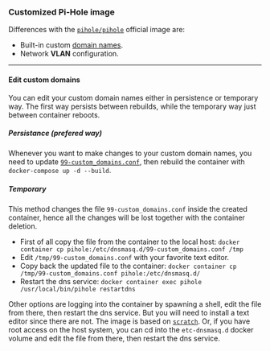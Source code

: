 ### Customized Pi-Hole image
Differences with the [`pihole/pihole`](https://hub.docker.com/r/pihole/pihole) official image are:
 - Built-in custom [domain names](99-custom_domains.conf).
 - Network **VLAN** configuration. 
---
#### Edit custom domains
You can edit your custom domain names either in persistence or temporary way. The first way persists between rebuilds, while the temporary way just between container reboots.
##### Persistance (prefered way)
Whenever you want to make changes to your custom domain names, you need to update [`99-custom_domains.conf`](99-custom_domains.conf), then rebuild the container with `docker-compose up -d --build`.
##### Temporary
This method changes the file `99-custom_domains.conf` inside the created container, hence all the changes will be lost together with the container deletion.
 - First of all copy the file from the container to the local host:
   `docker container cp pihole:/etc/dnsmasq.d/99-custom_domains.conf /tmp`
 - Edit `/tmp/99-custom_domains.conf` with your favorite text editor.
 - Copy back the updated file to the container:
   `docker container cp /tmp/99-custom_domains.conf pihole:/etc/dnsmasq.d/`
 - Restart the dns service:
   `docker container exec pihole /usr/local/bin/pihole restartdns`

Other options are logging into the container by spawning a shell, edit the file from there, then restart the dns service. But you will need to install a text editor since there are not. The image is based on [`scratch`](https://hub.docker.com/_/scratch). Or, if you have root access on the host system, you can cd into the `etc-dnsmasq.d` docker volume and edit the file from there, then restart the dns service. 
